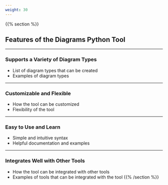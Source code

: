 ```yaml
---
weight: 30
---
```

{{% section %}}
## Features of the Diagrams Python Tool
---
### Supports a Variety of Diagram Types
- List of diagram types that can be created
- Examples of diagram types
---
### Customizable and Flexible
- How the tool can be customized
- Flexibility of the tool
---
### Easy to Use and Learn
- Simple and intuitive syntax
- Helpful documentation and examples
---
### Integrates Well with Other Tools
- How the tool can be integrated with other tools
- Examples of tools that can be integrated with the tool
{{% /section %}}
